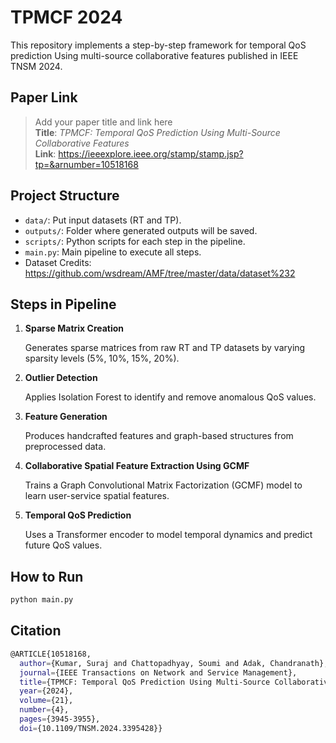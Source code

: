 # TPMCF 2024

This repository implements a step-by-step framework for temporal QoS prediction Using
multi-source collaborative features published in IEEE TNSM 2024.

## Paper Link

> Add your paper title and link here  
> **Title**: _TPMCF: Temporal QoS Prediction Using
Multi-Source Collaborative Features_  
> **Link**: https://ieeexplore.ieee.org/stamp/stamp.jsp?tp=&arnumber=10518168

## Project Structure

- `data/`: Put input datasets (RT and TP).
- `outputs/`: Folder where generated outputs will be saved.
- `scripts/`: Python scripts for each step in the pipeline.
- `main.py`: Main pipeline to execute all steps.
- Dataset Credits: https://github.com/wsdream/AMF/tree/master/data/dataset%232

## Steps in Pipeline

1. **Sparse Matrix Creation**  

   Generates sparse matrices from raw RT and TP datasets by varying sparsity levels (5%, 10%, 15%, 20%).

3. **Outlier Detection**  

   Applies Isolation Forest to identify and remove anomalous QoS values.

4. **Feature Generation**  

   Produces handcrafted features and graph-based structures from preprocessed data.

5. **Collaborative Spatial Feature Extraction Using GCMF**

   Trains a Graph Convolutional Matrix Factorization (GCMF) model to learn user-service spatial features.

7. **Temporal QoS Prediction**

   Uses a Transformer encoder to model temporal dynamics and predict future QoS values.


## How to Run

```bash
python main.py

```
## Citation
```bash
@ARTICLE{10518168,
  author={Kumar, Suraj and Chattopadhyay, Soumi and Adak, Chandranath},
  journal={IEEE Transactions on Network and Service Management}, 
  title={TPMCF: Temporal QoS Prediction Using Multi-Source Collaborative Features}, 
  year={2024},
  volume={21},
  number={4},
  pages={3945-3955},
  doi={10.1109/TNSM.2024.3395428}}
